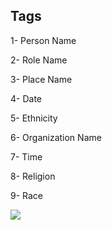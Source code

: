 ## Tags

1- Person Name

2- Role Name

3- Place Name

4- Date

5- Ethnicity

6- Organization Name

7- Time

8- Religion

9- Race

<img src="Machine-Reading/results//DatasetStats.png">
